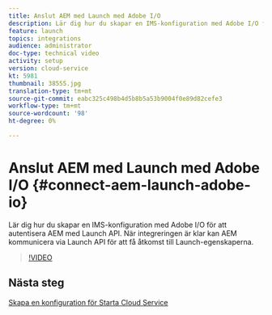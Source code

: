 ```yaml
---
title: Anslut AEM med Launch med Adobe I/O
description: Lär dig hur du skapar en IMS-konfiguration med Adobe I/O för att autentisera AEM med Launch API. När integreringen är klar kan AEM kommunicera via Launch API för att få åtkomst till Launch-egenskaperna.
feature: launch
topics: integrations
audience: administrator
doc-type: technical video
activity: setup
version: cloud-service
kt: 5981
thumbnail: 38555.jpg
translation-type: tm+mt
source-git-commit: eabc325c498b4d5b8b5a53b9004f0e89d82cefe3
workflow-type: tm+mt
source-wordcount: '98'
ht-degree: 0%

---
```



# Anslut AEM med Launch med Adobe I/O {#connect-aem-launch-adobe-io}

Lär dig hur du skapar en IMS-konfiguration med Adobe I/O för att autentisera AEM med Launch API. När integreringen är klar kan AEM kommunicera via Launch API för att få åtkomst till Launch-egenskaperna.

>[!VIDEO](https://video.tv.adobe.com/v/38555?quality=12&learn=on)

## Nästa steg

[Skapa en konfiguration för Starta Cloud Service](create-launch-cloud-service.md)
